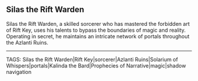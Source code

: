 ## Silas the Rift Warden

Silas the Rift Warden, a skilled sorcerer who has mastered the forbidden art of Rift Key, uses his talents to bypass the boundaries of magic and reality. Operating in secret, he maintains an intricate network of portals throughout the Azlanti Ruins.


---
TAGS: Silas the Rift Warden|Rift Key|sorcerer|Azlanti Ruins|Solarium of Whispers|portals|Kalinda the Bard|Prophecies of Narrative|magic|shadow navigation

